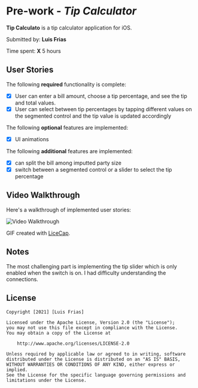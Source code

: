 # Pre-work - *Tip Calculator*

**Tip Calculato** is a tip calculator application for iOS.

Submitted by: **Luis Frias**

Time spent: **X** 5 hours

## User Stories

The following **required** functionality is complete:

* [x] User can enter a bill amount, choose a tip percentage, and see the tip and total values.
* [x] User can select between tip percentages by tapping different values on the segmented control and the tip value is updated accordingly

The following **optional** features are implemented:

* [x] UI animations

The following **additional** features are implemented:

* [x] can split the bill among imputted party size
* [x] switch between a segmented control or a slider to select the tip percentage 

## Video Walkthrough

Here's a walkthrough of implemented user stories:

<img src='http://i.imgur.com/link/to/your/gif/file.gif' title='Video Walkthrough' width='' alt='Video Walkthrough' />

GIF created with [LiceCap](http://www.cockos.com/licecap/).

## Notes
The most challenging part is implementing the tip slider which is only enabled when the switch is on. I had difficulty understanding the connections.  

## License

    Copyright [2021] [Luis Frias]

    Licensed under the Apache License, Version 2.0 (the "License");
    you may not use this file except in compliance with the License.
    You may obtain a copy of the License at

        http://www.apache.org/licenses/LICENSE-2.0

    Unless required by applicable law or agreed to in writing, software
    distributed under the License is distributed on an "AS IS" BASIS,
    WITHOUT WARRANTIES OR CONDITIONS OF ANY KIND, either express or implied.
    See the License for the specific language governing permissions and
    limitations under the License.
